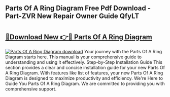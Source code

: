 ## Parts Of A Ring Diagram Free Pdf Download - Part-ZVR New Repair Owner Guide QfyLT

# <h2><a href="http://dfq88m.blite.top/?on=Parts+Of+A+Ring+Diagram">🔗Download New 👉🔴 Parts Of A Ring Diagram</a></h2>

[![Parts Of A Ring Diagram download](https://i.imgur.com/lujVjoI.png)](http://dfq88m.blite.top/?on=Parts+Of+A+Ring+Diagram)
Your journey with the Parts Of A Ring Diagram starts here. This manual is your comprehensive guide to understanding and using it effectively. Step-by-Step Installation Guide This section provides a clear and concise installation guide for your new Parts Of A Ring Diagram. With features like list of features, your new Parts Of A Ring Diagram is designed to maximize productivity and efficiency. We're Here to Guide You Parts Of A Ring Diagram. We are committed to providing you with comprehensive support.
